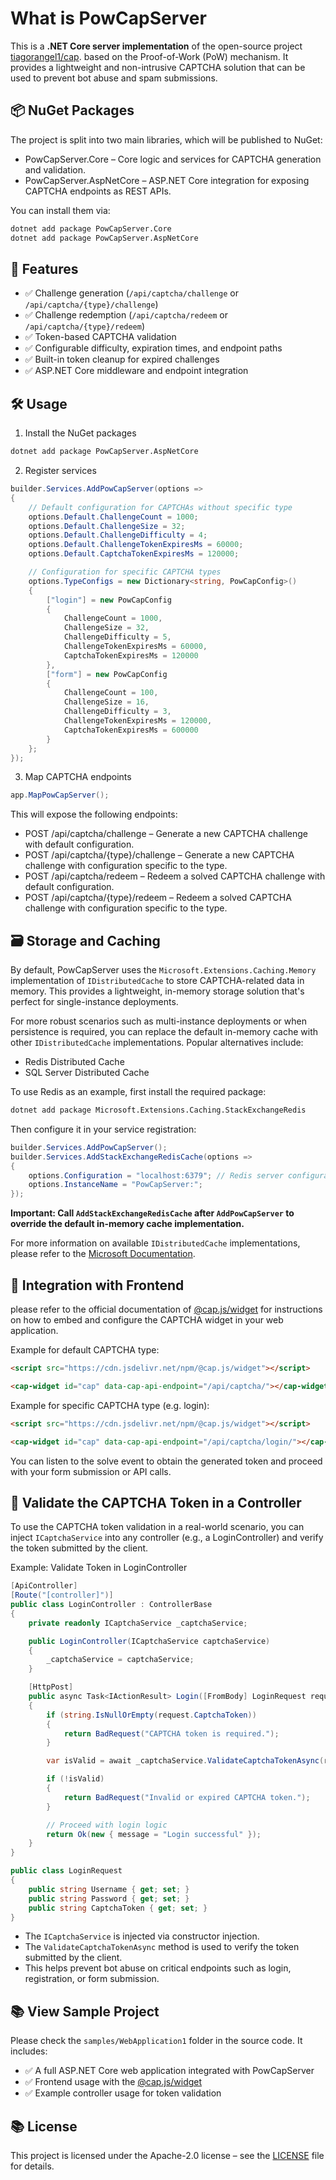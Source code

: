# What is PowCapServer

This is a  **.NET Core server implementation** of the open-source project [tiagorangel1/cap](https://github.com/tiagorangel1/cap). based on the Proof-of-Work (PoW) mechanism. It provides a lightweight and non-intrusive CAPTCHA solution that can be used to prevent bot abuse and spam submissions.


## 📦 NuGet Packages
The project is split into two main libraries, which will be published to NuGet:

- PowCapServer.Core – Core logic and services for CAPTCHA generation and validation.
- PowCapServer.AspNetCore – ASP.NET Core integration for exposing CAPTCHA endpoints as REST APIs.

You can install them via:

```bash
dotnet add package PowCapServer.Core
dotnet add package PowCapServer.AspNetCore
```


## 🧩 Features
- ✅ Challenge generation (`/api/captcha/challenge` or `/api/captcha/{type}/challenge`)
- ✅ Challenge redemption (`/api/captcha/redeem` or `/api/captcha/{type}/redeem`)
- ✅ Token-based CAPTCHA validation
- ✅ Configurable difficulty, expiration times, and endpoint paths
- ✅ Built-in token cleanup for expired challenges
- ✅ ASP.NET Core middleware and endpoint integration


## 🛠️ Usage
1. Install the NuGet packages
```bash
dotnet add package PowCapServer.AspNetCore
```

2. Register services
```csharp
builder.Services.AddPowCapServer(options =>
{
    // Default configuration for CAPTCHAs without specific type
    options.Default.ChallengeCount = 1000;
    options.Default.ChallengeSize = 32;
    options.Default.ChallengeDifficulty = 4;
    options.Default.ChallengeTokenExpiresMs = 60000;
    options.Default.CaptchaTokenExpiresMs = 120000;

    // Configuration for specific CAPTCHA types
    options.TypeConfigs = new Dictionary<string, PowCapConfig>()
    {
        ["login"] = new PowCapConfig
        {
            ChallengeCount = 1000,
            ChallengeSize = 32,
            ChallengeDifficulty = 5,
            ChallengeTokenExpiresMs = 60000,
            CaptchaTokenExpiresMs = 120000
        },
        ["form"] = new PowCapConfig
        {
            ChallengeCount = 100,
            ChallengeSize = 16,
            ChallengeDifficulty = 3,
            ChallengeTokenExpiresMs = 120000,
            CaptchaTokenExpiresMs = 600000
        }
    };
});
```


3. Map CAPTCHA endpoints
```csharp
app.MapPowCapServer();
```

This will expose the following endpoints:

- POST /api/captcha/challenge – Generate a new CAPTCHA challenge with default configuration.
- POST /api/captcha/{type}/challenge – Generate a new CAPTCHA challenge with configuration specific to the type.
- POST /api/captcha/redeem – Redeem a solved CAPTCHA challenge with default configuration.
- POST /api/captcha/{type}/redeem – Redeem a solved CAPTCHA challenge with configuration specific to the type.


## 🗃️ Storage and Caching
By default, PowCapServer uses the `Microsoft.Extensions.Caching.Memory` implementation of `IDistributedCache` to store CAPTCHA-related data in memory. This provides a lightweight, in-memory storage solution that's perfect for single-instance deployments.

For more robust scenarios such as multi-instance deployments or when persistence is required, you can replace the default in-memory cache with other `IDistributedCache` implementations. Popular alternatives include:

- Redis Distributed Cache
- SQL Server Distributed Cache

To use Redis as an example, first install the required package:

```bash
dotnet add package Microsoft.Extensions.Caching.StackExchangeRedis
```

Then configure it in your service registration:

```csharp
builder.Services.AddPowCapServer();
builder.Services.AddStackExchangeRedisCache(options =>
{
    options.Configuration = "localhost:6379"; // Redis server configuration
    options.InstanceName = "PowCapServer:";
});
```

**Important: Call `AddStackExchangeRedisCache` after `AddPowCapServer` to override the default in-memory cache implementation.**

For more information on available `IDistributedCache` implementations, please refer to the [Microsoft Documentation](https://learn.microsoft.com/en-us/aspnet/core/performance/caching/distributed).


## 📐 Integration with Frontend
please refer to the official documentation of [@cap.js/widget](https://capjs.js.org/guide/widget.html) for instructions on how to embed and configure the CAPTCHA widget in your web application.

Example for default CAPTCHA type:

```html
<script src="https://cdn.jsdelivr.net/npm/@cap.js/widget"></script>

<cap-widget id="cap" data-cap-api-endpoint="/api/captcha/"></cap-widget>
```

Example for specific CAPTCHA type (e.g. login):
```html
<script src="https://cdn.jsdelivr.net/npm/@cap.js/widget"></script>

<cap-widget id="cap" data-cap-api-endpoint="/api/captcha/login/"></cap-widget>
```

You can listen to the solve event to obtain the generated token and proceed with your form submission or API calls.


## 🧪 Validate the CAPTCHA Token in a Controller
To use the CAPTCHA token validation in a real-world scenario, you can inject `ICaptchaService` into any controller (e.g., a LoginController) and verify the token submitted by the client.

Example: Validate Token in LoginController

```csharp
[ApiController]
[Route("[controller]")]
public class LoginController : ControllerBase
{
    private readonly ICaptchaService _captchaService;

    public LoginController(ICaptchaService captchaService)
    {
        _captchaService = captchaService;
    }

    [HttpPost]
    public async Task<IActionResult> Login([FromBody] LoginRequest request, CancellationToken ct = default)
    {
        if (string.IsNullOrEmpty(request.CaptchaToken))
        {
            return BadRequest("CAPTCHA token is required.");
        }

        var isValid = await _captchaService.ValidateCaptchaTokenAsync(request.CaptchaToken, ct);

        if (!isValid)
        {
            return BadRequest("Invalid or expired CAPTCHA token.");
        }

        // Proceed with login logic
        return Ok(new { message = "Login successful" });
    }
}

public class LoginRequest
{
    public string Username { get; set; }
    public string Password { get; set; }
    public string CaptchaToken { get; set; }
}
```

- The `ICaptchaService` is injected via constructor injection.
- The `ValidateCaptchaTokenAsync` method is used to verify the token submitted by the client.
- This helps prevent bot abuse on critical endpoints such as login, registration, or form submission.


## 📚 View Sample Project
Please check the `samples/WebApplication1` folder in the source code. It includes:

- ✅ A full ASP.NET Core web application integrated with PowCapServer
- ✅ Frontend usage with the [@cap.js/widget](https://capjs.js.org/guide/widget.html)
- ✅ Example controller usage for token validation

## 📚 License
This project is licensed under the Apache-2.0 license – see the [LICENSE](https://github.com/izanhzh/pow-cap-server?tab=Apache-2.0-1-ov-file) file for details.
